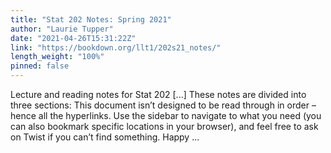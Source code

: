 ```yaml
---
title: "Stat 202 Notes: Spring 2021"
author: "Laurie Tupper"
date: "2021-04-26T15:31:22Z"
link: "https://bookdown.org/llt1/202s21_notes/"
length_weight: "100%"
pinned: false
---
```


Lecture and reading notes for Stat 202 [...] These notes are divided into three sections: This document isn’t designed to be read through in order – hence all the hyperlinks. Use the sidebar to navigate to what you need (you can also bookmark specific locations in your browser), and feel free to ask on Twist if you can’t find something. Happy ...
